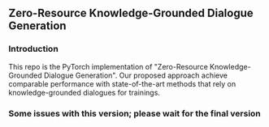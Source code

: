 ## Zero-Resource Knowledge-Grounded Dialogue Generation

### Introduction
This repo is the PyTorch implementation of "Zero-Resource Knowledge-Grounded Dialogue Generation". Our proposed approach achieve comparable performance with state-of-the-art methods that rely on knowledge-grounded dialogues for trainings.

### Some issues with this version; please wait for the final version
